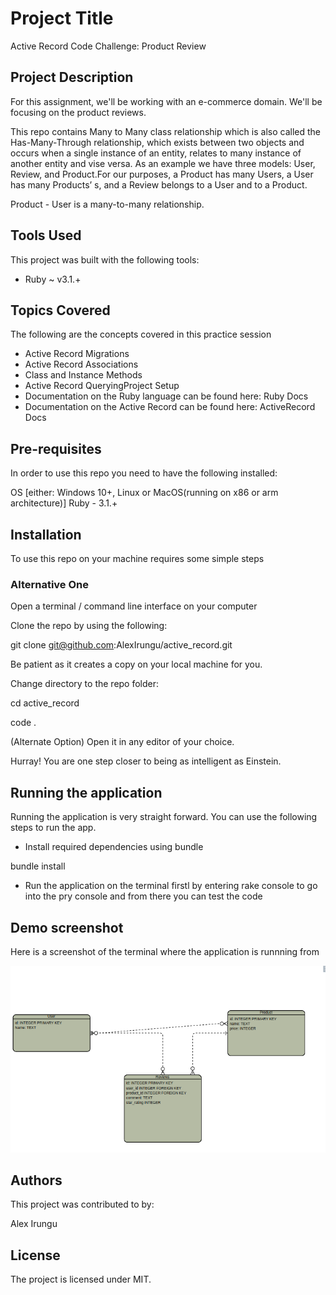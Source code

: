 #   Project Title
 Active Record Code Challenge: Product Review

## Project Description
For this assignment, we'll be working with an e-commerce domain. We'll be focusing on the product reviews.

This repo contains Many to Many class relationship which is also called the Has-Many-Through relationship, which exists between two objects and occurs when a single instance of an entity, relates to many instance of another entity and vise versa. 
As an example we have three models: User, Review, and Product.For our purposes, a Product has many Users, a User has many Products’ s, and a Review belongs to a User and to a Product.

Product - User is a many-to-many relationship.


## Tools Used
This project was built with the following tools:

* Ruby ~ v3.1.+


## Topics Covered
The following are the concepts covered in this practice session

* Active Record Migrations
* Active Record Associations
* Class and Instance Methods
* Active Record QueryingProject Setup
* Documentation on the Ruby language can be found here: Ruby Docs
* Documentation on the Active Record can be found here: ActiveRecord Docs


## Pre-requisites
In order to use this repo you need to have the following installed:

OS [either: Windows 10+, Linux or MacOS(running on x86 or arm architecture)]
Ruby - 3.1.+


## Installation
To use this repo on your machine requires some simple steps

### Alternative One
Open a terminal / command line interface on your computer

Clone the repo by using the following:

  git clone git@github.com:AlexIrungu/active_record.git


Be patient as it creates a copy on your local machine for you.

Change directory to the repo folder:

  cd active_record

  code .

(Alternate Option) Open it in any editor of your choice.

Hurray! You are one step closer to being as intelligent as Einstein.


## Running the application
Running the application is very straight forward. You can use the following steps to run the app.

* Install required dependencies using bundle

bundle install

* Run the application on the terminal firstl by entering rake console to go into the pry console and from there you can test the code

## Demo screenshot
Here is a screenshot of the terminal where the application is runnning from
 
 ![My Image](ERD.png)


## Authors
This project was contributed to by:

Alex Irungu

## License
The project is licensed under MIT.